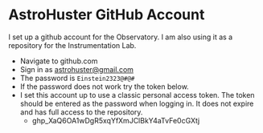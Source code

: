# AstroHuster GitHub Account

I set up a github account for the Observatory. I am also using it as a repository for the Instrumentation Lab.

- Navigate to github.com
- Sign in as astrohuster@gmail.com
- The password is `Einstein2323@#@#`
- If the password does not work try the token below.
- I set this account up to use a classic personal access token. The token should be entered as the password when logging in. It does not expire and has full access to the repository.
  - 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





